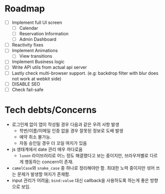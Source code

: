 # Roadmap

- [ ] Implement full UI screen
    - [ ] Calendar
    - [ ] Reservation Information
    - [ ] Admin Dashboard
- [ ] Reactivity fixes
- [ ] Implement Animations
    - [ ] View transitions
- [ ] Implement Business logic
- [ ] Write API utils from actual api server
- [ ] Lastly check multi-browser support. (e.g: backdrop filter with blur does not work at webkit side)
- [ ] DISABLE SEO
- [ ] Check fail-safe

# Tech debts/Concerns

- 로그인제 없이 앱이 작성될 경우 다음과 같은 우려 사항 발생
    - 학번/이름/이메일 인증 없을 경우 잘못된 정보로 도배 발생
    - 예약 취소 불가능.
    - 자동 승인일 경우 더 꼬일 여지가 있음
- js 생태계에서 date 관리 매우 까다로움
    - `luxon` 라이브러리로 어느 정도 해결했다고 보는 중이지만, 브라우저별로 다르게 행동하는 concern이 존재.
- `camelCase`와 `snake_case` 중 하나로 정리해야만 함. 최대한 노력 중이지만 섞어 쓰는 문제가 발생할 여지가 존재함.
- input 관리가 어려움; `bind:value` 대신 callback을 사용하도록 하는게 좋은 방향으로 보임.
